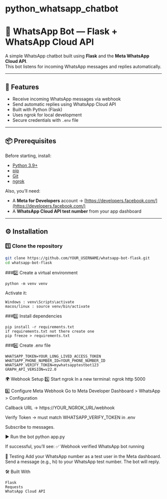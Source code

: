 # python_whatsapp_chatbot
# 📱 WhatsApp Bot — Flask + WhatsApp Cloud API

A simple WhatsApp chatbot built using **Flask** and the **Meta WhatsApp Cloud API**.  
This bot listens for incoming WhatsApp messages and replies automatically.

---

## 🚀 Features
- Receive incoming WhatsApp messages via webhook
- Send automatic replies using WhatsApp Cloud API
- Built with Python (Flask)
- Uses ngrok for local development
- Secure credentials with `.env` file

---

## 📦 Prerequisites
Before starting, install:
- [Python 3.9+](https://www.python.org/downloads/)
- [pip](https://pip.pypa.io/en/stable/installation/)
- [Git](https://git-scm.com/downloads)
- [ngrok](https://ngrok.com/download)

Also, you’ll need:
- A **Meta for Developers** account → [https://developers.facebook.com/](https://developers.facebook.com/)
- A **WhatsApp Cloud API test number** from your app dashboard

---

## ⚙️ Installation

### 1️⃣ Clone the repository
```bash
git clone https://github.com/YOUR_USERNAME/whatsapp-bot-flask.git
cd whatsapp-bot-flask
```

###2️⃣ Create a virtual environment
```
python -m venv venv
```
Activate it:
```
Windows : venv\Scripts\activate
macos/linux : source venv/bin/activate
```
###3️⃣ Install dependencies
```
pip install -r requirements.txt
if requirements.txt not there create one
pip freeze > requirements.txt
```
###4️⃣ Create .env file
```
WHATSAPP_TOKEN=YOUR_LONG_LIVED_ACCESS_TOKEN
WHATSAPP_PHONE_NUMBER_ID=YOUR_PHONE_NUMBER_ID
WHATSAPP_VERIFY_TOKEN=mywhatsapptestbot123
GRAPH_API_VERSION=v22.0
```

🌍 Webhook Setup
5️⃣ Start ngrok
In a new terminal: ngrok http 5000

6️⃣ Configure Meta Webhook
Go to Meta Developer Dashboard > WhatsApp > Configuration

Callback URL → https://YOUR_NGROK_URL/webhook

Verify Token → must match WHATSAPP_VERIFY_TOKEN in .env

Subscribe to messages.

▶️ Run the bot
python app.py

If successful, you’ll see:
✅ Webhook verified
WhatsApp bot running

💬 Testing
Add your WhatsApp number as a test user in the Meta dashboard.
Send a message (e.g., hi) to your WhatsApp test number.
The bot will reply.

🛠 Built With
```
Flask
Requests
WhatsApp Cloud API
```